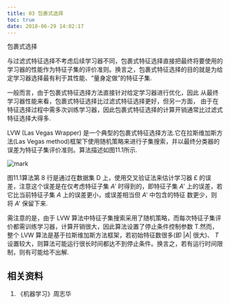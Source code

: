 ```yaml
---
title: 03 包裹式选择
toc: true
date: 2018-06-29 14:02:17
---
```


包裹式选择

与过滤式特征选择不考虑后续学习器不同，包裹式特征选择直接把最终将要使用的学习器的性能作为特征子集的评价准则。换言之，包裹式特征选择的目的就是为给定学习器选择最有利于其性能、“量身定做”的特征子集.

一般而言，由于包裹式特征选择方法直接针对给定学习器进行优化，因此 从最终学习器性能来看，包裹式特征选择比过滤式特征选择更好，但另一方面， 由于在特征选择过程中需多次训练学习器，因此包裹式特征选择的计算开销通常比过滤式特征选择大得多.


LVW (Las Vegas Wrapper) 是一个典型的包裹式特征选择方法.它在拉斯维加斯方法(Las Vegas method)框架下使用随机策略来进行子集搜索，并以最终分类器的误差为特征子集评价准则。算法描述如图11.1所示.

![mark](http://pacdb2bfr.bkt.clouddn.com/blog/image/180629/9K4mHIe7lE.png?imageslim)


图11.1算法第 8 行是通过在数据集 D 上，使用交叉验证法来估计学习器 $\pounds$ 的误差，注意这个误差是在仅考虑特征子集 $A'$ 时得到的，即特征子集 $A'$ 上的误差，若它比当前特征子集 $A$ 上的误差更小，或误差相当但 $A'$ 中包含的特征 数更少，则将 $A'$ 保留下来.

需注意的是，由于 LVW 算法中特征子集搜索采用了随机策略，而每次特征子集评价都需训练学习器，计算开销很大，因此算法设置了停止条件控制参数 T.然而，整个 LVW 算法是基于拉斯维加斯方法框架，若初始特征数很多(即 $|A|$ 很大)、 $T$ 设置较大，则算法可能运行很长时间都达不到停止条件。换言之，若有运行时间限制，则有可能给不出解.






## 相关资料
1. 《机器学习》周志华
